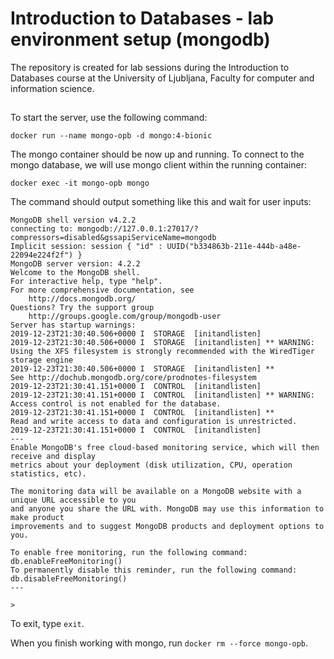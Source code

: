 # Introduction to Databases - lab environment setup (mongodb)

The repository is created for lab sessions during the Introduction to Databases course at the University of Ljubljana, Faculty for computer and information science.

## 

To start the server, use the following command:

```
docker run --name mongo-opb -d mongo:4-bionic
```

The mongo container should be now up and running. To connect to the mongo database, we will use mongo client within the running container:

```
docker exec -it mongo-opb mongo
```
The command should output something like this and wait for user inputs:

```
MongoDB shell version v4.2.2
connecting to: mongodb://127.0.0.1:27017/?compressors=disabled&gssapiServiceName=mongodb
Implicit session: session { "id" : UUID("b334863b-211e-444b-a48e-22094e224f2f") }
MongoDB server version: 4.2.2
Welcome to the MongoDB shell.
For interactive help, type "help".
For more comprehensive documentation, see
	http://docs.mongodb.org/
Questions? Try the support group
	http://groups.google.com/group/mongodb-user
Server has startup warnings:
2019-12-23T21:30:40.506+0000 I  STORAGE  [initandlisten]
2019-12-23T21:30:40.506+0000 I  STORAGE  [initandlisten] ** WARNING: Using the XFS filesystem is strongly recommended with the WiredTiger storage engine
2019-12-23T21:30:40.506+0000 I  STORAGE  [initandlisten] **          See http://dochub.mongodb.org/core/prodnotes-filesystem
2019-12-23T21:30:41.151+0000 I  CONTROL  [initandlisten]
2019-12-23T21:30:41.151+0000 I  CONTROL  [initandlisten] ** WARNING: Access control is not enabled for the database.
2019-12-23T21:30:41.151+0000 I  CONTROL  [initandlisten] **          Read and write access to data and configuration is unrestricted.
2019-12-23T21:30:41.151+0000 I  CONTROL  [initandlisten]
---
Enable MongoDB's free cloud-based monitoring service, which will then receive and display
metrics about your deployment (disk utilization, CPU, operation statistics, etc).

The monitoring data will be available on a MongoDB website with a unique URL accessible to you
and anyone you share the URL with. MongoDB may use this information to make product
improvements and to suggest MongoDB products and deployment options to you.

To enable free monitoring, run the following command: db.enableFreeMonitoring()
To permanently disable this reminder, run the following command: db.disableFreeMonitoring()
---

>
```


To exit, type `exit`. 

When you finish working with mongo, run `docker rm --force mongo-opb`.